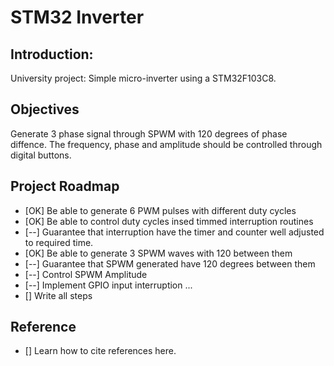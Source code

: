# STM32 Inverter
## Introduction:

University project: Simple micro-inverter using a STM32F103C8.

## Objectives

Generate 3 phase signal through SPWM with 120 degrees of phase diffence. The frequency, phase and amplitude should be controlled through digital buttons. 

## Project Roadmap

*  [OK] Be able to generate 6 PWM pulses with different duty cycles
*  [OK] Be able to control duty cycles insed timmed interruption routines
*  [--] Guarantee that interruption have the timer and counter well adjusted to required time.
*  [OK] Be able to generate 3 SPWM waves with 120 between them
*  [--] Guarantee that SPWM generated have 120 degrees between them
*  [--] Control SPWM Amplitude
*  [--] Implement GPIO input interruption
...
*  [] Write all steps

## Reference

*  [] Learn how to cite references here.
